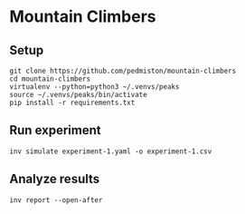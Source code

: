 # Mountain Climbers

## Setup

    git clone https://github.com/pedmiston/mountain-climbers
    cd mountain-climbers
    virtualenv --python=python3 ~/.venvs/peaks
    source ~/.venvs/peaks/bin/activate
    pip install -r requirements.txt

## Run experiment

    inv simulate experiment-1.yaml -o experiment-1.csv

## Analyze results

    inv report --open-after
